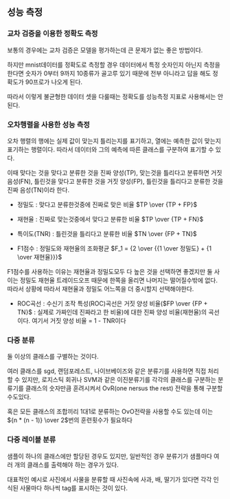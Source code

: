 ## 성능 측정

### 교차 검증을 이용한 정확도 측정

보통의 경우에는 교차 검증은 모델을 평가하는데 큰 문제가 없는 좋은 방법이다.

하지만 mnist데이터를 정확도로 측정할 경우 데이터에서 특정 숫자인지 아닌지 측정을 한다면 숫자가 0부터 9까지 10종류가 골고루 있기 때문에 전부 아니라고 답을 해도 정확도가 90프로가 나오게 된다.

따라서 이렇게 불균형한 데이터 셋을 다룰때는 정확도를 성능측정 지표로 사용해서는 안된다.

### 오차행렬을 사용한 성능 측정

 오차 행렬의 행에는 실제 값이 맞는지 틀리는지를 표기하고, 열에는 예측한 값이 맞는지 표기하는 행렬이다. 따라서 데이터와 그의 예측에 따른 클래스를 구분하여 표기할 수 있다.

이때 맞다는 것을 맞다고 분류한 것을 진짜 양성(TP), 맞는것을 틀리다고 분류하면 거짓 음성(FN), 틀린것을 맞다고 분류한 것을 거짓 양성(FP), 틀린것을 틀리다고 분류한 것을 진짜 음성(TN)이라 한다.

 - 정밀도 : 맞다고 분류한것중에 진짜로 맞은 비율 $TP \over {TP + FP}$

 - 재현율 : 진짜로 맞는것중에서 맞다고 분류한 비율 $TP \over {TP + FN}$

 - 특이도(TNR) : 틀린것을 틀리다고 분류한 비율 $TN \over {FP + TN}$

 - F1점수 : 정밀도와 재현율의 조화평균 $F_1 = {2 \over {{1 \over 정밀도} + {1 \over 재현율}}}$

F1점수를 사용하는 이유는 재현율과 정밀도모두 다 높은 것을 선택하면 좋겠지만 둘 사이는 정밀도 재현율 트레이드오프 때문에 한쪽을 올리면 나머지는 떨어질수밖에 없다. <br>
따라서 상황에 따라서 재현율과 정밀도 어느쪽을 더 중시할지 선택해야한다.

 - ROC곡선 : 수신기 조작 특성(ROC)곡선은 거짓 양성 비율($FP \over {FP + TN}$ : 실제로 가짜인데 진짜라고 한 비율)에 대한 진짜 양성 비율(재현율)의 곡선이다.    여기서 거짓 양성 비율 = 1 - TNR이다

### 다중 분류

둘 이상의 클래스를 구별하는 것이다.

여러 클래스를 sgd, 랜덤포레스트, 나이브베이즈와 같은 분류기를 사용하면 직접 처리할 수 있지만, 로지스틱 회귀나 SVM과 같은 이진분류기를 각각의 클래스를 구분하는 분류기를 클래스의 숫자만큼 훈려시켜서 OvR(one nersus the rest) 전략을 통해 구분할수도있다.

혹은 모든 클래스의 조합끼리 1대1로 분류하는 OvO전략을 사용할 수도 있는데 이는 ${n * (n - 1)} \over 2$번의 훈련횟수가 필요하다

### 다중 레이블 분류

샘플이 하나의 클래스에만 할당된 경우도 있지만, 일반적인 경우 분류기가 샘플마다 여러 개의 클래스를 출력해야 하는 경우가 있다.

대표적인 예시로 사진에서 사물을 분류할 때 사진속에 사과, 배, 딸기가 있다면 각각 인식된 사물마다 하나씩 tag를 표시하는 것이 있다.


